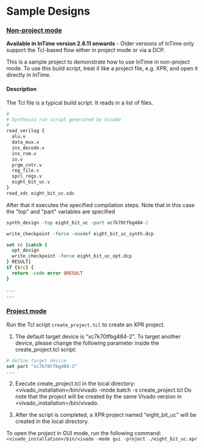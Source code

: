 # Sample Designs

### [Non-project mode](nonproject_mode/)

**Available in InTime version 2.6.11 onwards** - Older versions of InTime only support the Tcl-based flow either in project mode or via a DCP.

This is a sample project to demonstrate how to use InTime in non-project mode. To use this build script, treat it like a project file, e.g. XPR, and open it directly in InTime.

#### Description
The Tcl file is a typical build script. It reads in a list of files. 

```Tcl
# 
# Synthesis run script generated by Vivado
# 
read_verilog {
  alu.v
  data_mux.v
  ins_decode.v
  ins_rom.v
  io.v
  prgm_cntr.v
  reg_file.v
  spcl_regs.v
  eight_bit_uc.v
}
read_xdc eight_bit_uc.sdc
```
After that it executes the specified compilation steps. Note that in this case the "top" and "part" variables are specified
```Tcl
synth_design -top eight_bit_uc -part xc7k70tfbg484-2

write_checkpoint -force -noxdef eight_bit_uc_synth.dcp

set rc [catch {
  opt_design 
  write_checkpoint -force eight_bit_uc_opt.dcp
} RESULT]
if {$rc} {
  return -code error $RESULT
}

...
...
```
### [Project mode](project_mode/)

Run the Tcl script ```create_project.tcl``` to create an XPR project.

1. The default target device is "xc7k70tfbg484-2". To target another device, please change the following parameter inside the create_project.tcl script:
```Tcl
# define target device
set part "xc7k70tfbg484-2"
...
```
2. Execute create_project.tcl in the local directory:
<vivado_installation>/bin/vivado -mode batch -s create_project.tcl
Do note that the project will be created by the same Vivado version in <vivado_installation>/bin/vivado.

3. After the script is completed, a XPR project named "eight_bit_uc" will be created in the local directory.

To open the project in GUI mode, run the following command:
```<vivado_installation>/bin/vivado -mode gui -project ./eight_bit_uc.xpr```

